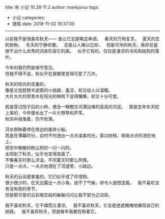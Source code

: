 title: 秋 小记 10.28-11.2
author: markjuruo
tags:
  - 小记
categories:
  - 随笔
date: 2018-11-02 19:37:00
---
以前我不是很喜欢秋天——
谁让它总是略显单调。  
春天的万物复苏，  
夏天的生机勃勃，  
冬天的宁静优雅，  
总是让人难以忘却。  
但是可怜的秋天，我却总是想不出什么优秀的词来形容它的美。  
似乎它有的，仅仅是凄凉的冷风和枯败的落叶。  

<!--more-->

今年的我仍然是保守意见。  
但我不得不说，秋似乎在我眼里变得可爱了几许。  

秋天的阳光的含蓄的，  
像是又抱琵琶半遮面的小姑娘，羞涩，却又给人以温暖。  
大片大片的常青木在阳光的映照下显得慵懒，却又十分可爱。  

若是穿过院子后的小桥，便会一眼瞪住河潭边堆的高高的河泥。  
那是去年冬天挖上来的，今年便长出了一片片野草和芦苇，  
秋风中摇曳着，仍不败落。

河水倒映着停在岸边的废弃小船，  
若是在薄暮时分，会时不时透出一点点温柔的光，穿过树枝，斑斑点点的洒在地上，  
把空中飘散的粉尘照的一闪一闪的。  
太阳到了秋天，似乎也变得吝啬了，  
不像春天时那么洋溢，不同夏天时那么热情。  
只是一点点，一点点地洒在了河道旁，小路边。  

秋天的云朵是害羞的。它们似乎成了珍惜物。  
很少很少的，在天边露出一点小角，成不了气候，却令人遐想连篇。  
我不喜欢没有没有雨的季节，  
但是那可爱的云彩暗恋般的躲躲闪闪让我不禁为之动容。  

我不喜欢秋天，它干燥而又凄凉。  
我不喜欢秋天，它总是遮遮掩掩地展现自己的妖娆。  
我不喜欢秋天，但是每年我都在盼着它。